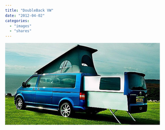 ```yaml
---
title: "DoubleBack VW"
date: "2012-04-02"
categories: 
  - "images"
  - "shares"
---
```


![](images/tumblr_m1sv1ytREb1qz4vrlo1_640.jpg)
